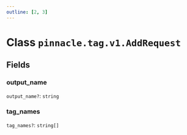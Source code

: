 ```yaml
---
outline: [2, 3]
---
```


# Class `pinnacle.tag.v1.AddRequest`




## Fields

### output_name <Badge type="danger" text="nullable" />

`output_name?`: <code>string</code>



### tag_names <Badge type="danger" text="nullable" />

`tag_names?`: <code>string[]</code>




